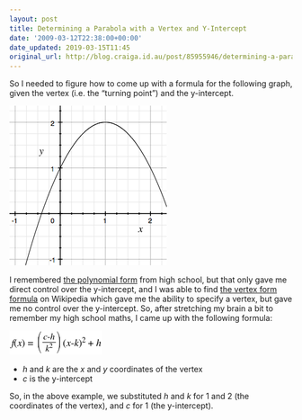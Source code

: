 ```yaml
---
layout: post
title: Determining a Parabola with a Vertex and Y-Intercept
date: '2009-03-12T22:38:00+00:00'
date_updated: 2019-03-15T11:45
original_url: http://blog.craiga.id.au/post/85955946/determining-a-parabola-with-a-vertex-and
---
```

So I needed to figure how to come up with a formula for the following graph, given the vertex (i.e. the “turning point”) and the y-intercept.

 ![parabola with y-intercept at 1 and vertex at (1, 2)](/misc/parabola.png)

I remembered [the polynomial form](http://en.wikipedia.org/wiki/Quadratic_function#Forms_of_a_quadratic_function) from high school, but that only gave me direct control over the y-intercept, and I was able to find [the vertex form formula](http://en.wikipedia.org/wiki/Quadratic_function#Forms_of_a_quadratic_function) on Wikipedia which gave me the ability to specify a vertex, but gave me no control over the y-intercept. So, after stretching my brain a bit to remember my high school maths, I came up with the following formula:

 ![f(x) = ((c-h)/(k^2))((x-k)^2)+h](/misc/parabola-formula.png)

- <var>h</var> and <var>k</var> are the <var>x</var> and <var>y</var> coordinates of the vertex
- <var>c</var> is the y-intercept

So, in the above example, we substituted <var>h</var> and <var>k</var> for 1 and 2 (the coordinates of the vertex), and <var>c</var> for 1 (the y-intercept).
